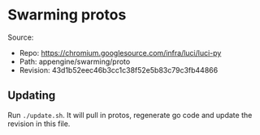 # Swarming protos

Source:

*   Repo: https://chromium.googlesource.com/infra/luci/luci-py
*   Path: appengine/swarming/proto
*   Revision: 43d1b52eec46b3cc1c38f52e5b83c79c3fb44866

## Updating

Run `./update.sh`. It will pull in protos, regenerate go code and update the
revision in this file.
